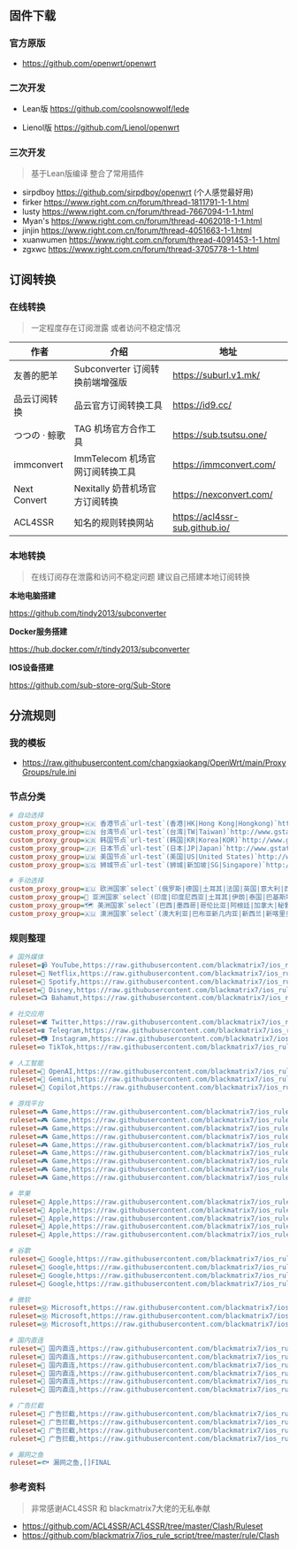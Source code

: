 ## 固件下载

### 官方原版

* https://github.com/openwrt/openwrt



### 二次开发

* Lean版 https://github.com/coolsnowwolf/lede

* Lienol版 https://github.com/Lienol/openwrt



### 三次开发

> 基于Lean版编译 整合了常用插件

* sirpdboy https://github.com/sirpdboy/openwrt (个人感觉最好用)
* firker https://www.right.com.cn/forum/thread-1811791-1-1.html
* lusty https://www.right.com.cn/forum/thread-7667094-1-1.html
* Myan's https://www.right.com.cn/forum/thread-4062018-1-1.html
* jinjin https://www.right.com.cn/forum/thread-4051663-1-1.html
* xuanwumen https://www.right.com.cn/forum/thread-4091453-1-1.html
* zgxwc https://www.right.com.cn/forum/thread-3705778-1-1.html





## 订阅转换

### 在线转换

> 一定程度存在订阅泄露 或者访问不稳定情况

| 作者          | 介绍                            | 地址                           |
| ------------- | ------------------------------- | ------------------------------ |
| 友善的肥羊    | Subconverter 订阅转换前端增强版 | https://suburl.v1.mk/          |
| 品云订阅转换  | 品云官方订阅转换工具            | https://id9.cc/                |
| つつの · 鲸歌 | TAG 机场官方合作工具            | https://sub.tsutsu.one/        |
| immconvert    | ImmTelecom 机场官网订阅转换工具 | https://immconvert.com/        |
| Next Convert  | Nexitally 奶昔机场官方订阅转换  | https://nexconvert.com/        |
| ACL4SSR       | 知名的规则转换网站              | https://acl4ssr-sub.github.io/ |



### 本地转换

> 在线订阅存在泄露和访问不稳定问题 建议自己搭建本地订阅转换

**本地电脑搭建**

https://github.com/tindy2013/subconverter



**Docker服务搭建**

https://hub.docker.com/r/tindy2013/subconverter



**IOS设备搭建**

https://github.com/sub-store-org/Sub-Store





## 分流规则

### 我的模板

* https://raw.githubusercontent.com/changxiaokang/OpenWrt/main/ProxyGroups/rule.ini



### 节点分类

```ini
# 自动选择
custom_proxy_group=🇭🇰 香港节点`url-test`(香港|HK|Hong Kong|Hongkong)`http://www.gstatic.com/generate_204`300,,100
custom_proxy_group=🇨🇳 台湾节点`url-test`(台湾|TW|Taiwan)`http://www.gstatic.com/generate_204`300,,100
custom_proxy_group=🇰🇷 韩国节点`url-test`(韩国|KR|Korea|KOR)`http://www.gstatic.com/generate_204`300,,100
custom_proxy_group=🇯🇵 日本节点`url-test`(日本|JP|Japan)`http://www.gstatic.com/generate_204`300,,100
custom_proxy_group=🇺🇲 美国节点`url-test`(美国|US|United States)`http://www.gstatic.com/generate_204`300,,100
custom_proxy_group=🇸🇬 狮城节点`url-test`(狮城|新加坡|SG|Singapore)`http://www.gstatic.com/generate_204`300,,100

# 手动选择
custom_proxy_group=🇪🇺 欧洲国家`select`(俄罗斯|德国|土耳其|法国|英国|意大利|西班牙|乌克兰|波兰|荷兰|葡萄牙|比利时)
custom_proxy_group=🎏 亚洲国家`select`(印度|印度尼西亚|土耳其|伊朗|泰国|巴基斯坦|菲律宾|马来西亚|越南|缅甸|柬埔寨)
custom_proxy_group=🗺︎ 美洲国家`select`(巴西|墨西哥|哥伦比亚|阿根廷|加拿大|秘鲁|委内瑞拉|智利|厄瓜多尔|玻利维亚)
custom_proxy_group=🇦🇺 澳洲国家`select`(澳大利亚|巴布亚新几内亚|新西兰|新喀里多尼亚|斐济)
```



### 规则整理

```ini
# 国外媒体
ruleset=📹 YouTube,https://raw.githubusercontent.com/blackmatrix7/ios_rule_script/refs/heads/master/rule/Clash/YouTube/YouTube.list
ruleset=🎥 Netflix,https://raw.githubusercontent.com/blackmatrix7/ios_rule_script/refs/heads/master/rule/Clash/Netflix/Netflix.list
ruleset=🎵 Spotify,https://raw.githubusercontent.com/blackmatrix7/ios_rule_script/refs/heads/master/rule/Clash/Spotify/Spotify.list
ruleset=🏰 Disney,https://raw.githubusercontent.com/blackmatrix7/ios_rule_script/refs/heads/master/rule/Clash/Disney/Disney.list
ruleset=📺 Bahamut,https://raw.githubusercontent.com/blackmatrix7/ios_rule_script/refs/heads/master/rule/Clash/Bahamut/Bahamut.list

# 社交应用
ruleset=🕊 Twitter,https://raw.githubusercontent.com/blackmatrix7/ios_rule_script/refs/heads/master/rule/Clash/Twitter/Twitter.list
ruleset=☎ Telegram,https://raw.githubusercontent.com/blackmatrix7/ios_rule_script/refs/heads/master/rule/Clash/Telegram/Telegram.list
ruleset=📷 Instagram,https://raw.githubusercontent.com/blackmatrix7/ios_rule_script/refs/heads/master/rule/Clash/Instagram/Instagram.list
ruleset=⚙️ TikTok,https://raw.githubusercontent.com/blackmatrix7/ios_rule_script/refs/heads/master/rule/Clash/TikTok/TikTok.list

# 人工智能
ruleset=🧠 OpenAI,https://raw.githubusercontent.com/blackmatrix7/ios_rule_script/refs/heads/master/rule/Clash/OpenAI/OpenAI.list
ruleset=🌟 Gemini,https://raw.githubusercontent.com/blackmatrix7/ios_rule_script/refs/heads/master/rule/Clash/Gemini/Gemini.list
ruleset=👀 Copilot,https://raw.githubusercontent.com/blackmatrix7/ios_rule_script/refs/heads/master/rule/Clash/Copilot/Copilot.list

# 游戏平台
ruleset=🎮 Game,https://raw.githubusercontent.com/blackmatrix7/ios_rule_script/refs/heads/master/rule/Clash/Epic/Epic.list
ruleset=🎮 Game,https://raw.githubusercontent.com/blackmatrix7/ios_rule_script/refs/heads/master/rule/Clash/Steam/Steam.list
ruleset=🎮 Game,https://raw.githubusercontent.com/blackmatrix7/ios_rule_script/refs/heads/master/rule/Clash/Xbox/Xbox.list
ruleset=🎮 Game,https://raw.githubusercontent.com/blackmatrix7/ios_rule_script/refs/heads/master/rule/Clash/Sony/Sony.list
ruleset=🎮 Game,https://raw.githubusercontent.com/blackmatrix7/ios_rule_script/refs/heads/master/rule/Clash/Nintendo/Nintendo.list
ruleset=🎮 Game,https://raw.githubusercontent.com/blackmatrix7/ios_rule_script/refs/heads/master/rule/Clash/PlayStation/PlayStation.list
ruleset=🎮 Game,https://raw.githubusercontent.com/blackmatrix7/ios_rule_script/refs/heads/master/rule/Clash/Rockstar/Rockstar.list
ruleset=🎮 Game,https://raw.githubusercontent.com/blackmatrix7/ios_rule_script/refs/heads/master/rule/Clash/Battle/Battle.list
ruleset=🎮 Game,https://raw.githubusercontent.com/blackmatrix7/ios_rule_script/refs/heads/master/rule/Clash/Origin/Origin.list

# 苹果
ruleset=🍎 Apple,https://raw.githubusercontent.com/blackmatrix7/ios_rule_script/refs/heads/master/rule/Clash/Apple/Apple.list
ruleset=🍎 Apple,https://raw.githubusercontent.com/blackmatrix7/ios_rule_script/refs/heads/master/rule/Clash/AppleTV/AppleTV.list
ruleset=🍎 Apple,https://raw.githubusercontent.com/blackmatrix7/ios_rule_script/refs/heads/master/rule/Clash/AppStore/AppStore.list
ruleset=🍎 Apple,https://raw.githubusercontent.com/blackmatrix7/ios_rule_script/refs/heads/master/rule/Clash/AppleNews/AppleNews.list
ruleset=🍎 Apple,https://raw.githubusercontent.com/blackmatrix7/ios_rule_script/refs/heads/master/rule/Clash/AppleMusic/AppleMusic.list

# 谷歌
ruleset=📢 Google,https://raw.githubusercontent.com/blackmatrix7/ios_rule_script/refs/heads/master/rule/Clash/Google/Google.list
ruleset=📢 Google,https://raw.githubusercontent.com/blackmatrix7/ios_rule_script/refs/heads/master/rule/Clash/YouTubeMusic/YouTubeMusic.list
ruleset=📢 Google,https://raw.githubusercontent.com/blackmatrix7/ios_rule_script/refs/heads/master/rule/Clash/GoogleSearch/GoogleSearch.list
ruleset=📢 Google,https://raw.githubusercontent.com/blackmatrix7/ios_rule_script/refs/heads/master/rule/Clash/GoogleDrive/GoogleDrive.list

# 微软
ruleset=Ⓜ️ Microsoft,https://raw.githubusercontent.com/blackmatrix7/ios_rule_script/refs/heads/master/rule/Clash/GitHub/GitHub.list
ruleset=Ⓜ️ Microsoft,https://raw.githubusercontent.com/blackmatrix7/ios_rule_script/refs/heads/master/rule/Clash/OneDrive/OneDrive.list
ruleset=Ⓜ️ Microsoft,https://raw.githubusercontent.com/blackmatrix7/ios_rule_script/refs/heads/master/rule/Clash/Microsoft/Microsoft.list

# 国内直连
ruleset=🚩 国内直连,https://raw.githubusercontent.com/blackmatrix7/ios_rule_script/refs/heads/master/rule/Clash/Lan/Lan.list
ruleset=🚩 国内直连,https://raw.githubusercontent.com/blackmatrix7/ios_rule_script/refs/heads/master/rule/Clash/China/China.list
ruleset=🚩 国内直连,https://raw.githubusercontent.com/blackmatrix7/ios_rule_script/refs/heads/master/rule/Clash/Direct/Direct.list
ruleset=🚩 国内直连,https://raw.githubusercontent.com/blackmatrix7/ios_rule_script/refs/heads/master/rule/Clash/ChinaMax/ChinaMax.list
ruleset=🚩 国内直连,https://raw.githubusercontent.com/blackmatrix7/ios_rule_script/refs/heads/master/rule/Clash/ChinaIPs/ChinaIPs.list
ruleset=🚩 国内直连,https://raw.githubusercontent.com/blackmatrix7/ios_rule_script/refs/heads/master/rule/Clash/ChinaMedia/ChinaMedia.list

# 广告拦截
ruleset=🛑 广告拦截,https://raw.githubusercontent.com/blackmatrix7/ios_rule_script/refs/heads/master/rule/Clash/Privacy/Privacy.list
ruleset=🛑 广告拦截,https://raw.githubusercontent.com/blackmatrix7/ios_rule_script/refs/heads/master/rule/Clash/Hijacking/Hijacking.list
ruleset=🛑 广告拦截,https://raw.githubusercontent.com/blackmatrix7/ios_rule_script/refs/heads/master/rule/Clash/Advertising/Advertising.list
ruleset=🛑 广告拦截,https://raw.githubusercontent.com/blackmatrix7/ios_rule_script/refs/heads/master/rule/Clash/EasyPrivacy/EasyPrivacy.list

# 漏网之鱼
ruleset=🐟 漏网之鱼,[]FINAL
```



### 参考资料

> 非常感谢ACL4SSR 和 blackmatrix7大佬的无私奉献

* https://github.com/ACL4SSR/ACL4SSR/tree/master/Clash/Ruleset
* https://github.com/blackmatrix7/ios_rule_script/tree/master/rule/Clash
